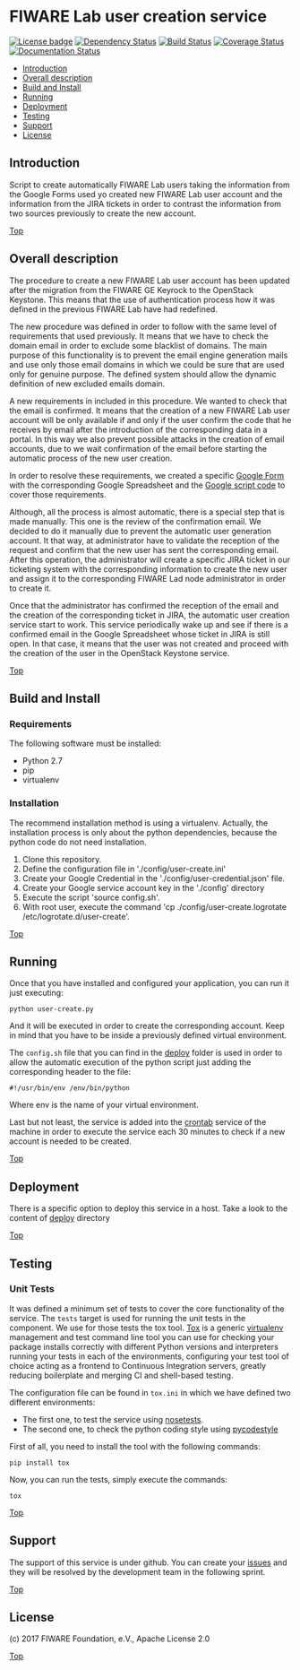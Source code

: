 # FIWARE Lab user creation service

[![License badge](https://img.shields.io/badge/license-Apache_2.0-blue.svg)](https://opensource.org/licenses/Apache-2.0)
[![Dependency Status](https://gemnasium.com/badges/github.com/flopezag/fiware-user-creation.svg)](https://gemnasium.com/github.com/flopezag/fiware-user-creation)
[![Build Status](https://travis-ci.org/flopezag/fiware-user-creation.svg?branch=master)](https://travis-ci.org/flopezag/fiware-user-creation)
[![Coverage Status](https://coveralls.io/repos/github/flopezag/fiware-user-creation/badge.svg)](https://coveralls.io/github/flopezag/fiware-user-creation)
[![Documentation Status](https://readthedocs.org/projects/fiware-user-creation/badge/?version=latest)](http://fiware-user-creation.readthedocs.io/en/latest/?badge=latest)

* [Introduction](#introduction)
* [Overall description](#overall_description)
* [Build and Install](#build-and-install)
* [Running](#running)
* [Deployment](#deployment)
* [Testing](#testing)
* [Support](#support)
* [License](#license)


## Introduction

Script to create automatically FIWARE Lab users taking the information from 
the Google Forms used yo created new FIWARE Lab user account and the 
information from the JIRA tickets in order to contrast the information from 
two sources previously to create the new account.

[Top](#fiware_lab_user_creation_service)

## Overall description

The procedure to create a new FIWARE Lab user account has been updated after 
the migration from the FIWARE GE Keyrock to the OpenStack Keystone. This means 
that the use of authentication process how it was defined in the previous 
FIWARE Lab have had redefined.

The new procedure was defined in order to follow with the same level of 
requirements that used previously. It means that we have to check the domain 
email in order to exclude some blacklist of domains. The main purpose of this 
functionality is to prevent the email engine generation mails and use only 
those email domains in which we could be sure that are used only for genuine 
purpose. The defined system should allow the dynamic definition of new 
excluded emails domain.

A new requirements in included in this procedure. We wanted to check that the 
email is confirmed. It means that the creation of a new FIWARE Lab user 
account will be only available if and only if the user confirm the code that 
he receives by email after the introduction of the corresponding data in a 
portal. In this way we also prevent possible attacks in the creation of email 
accounts, due to we wait confirmation of the email before starting the 
automatic process of the new user creation.

In order to resolve these requirements, we created a specific [Google Form](https://docs.google.com/forms/d/e/1FAIpQLSfIz2JxJ8zwytwYG9CJpauYPaOkiJEs88SMqBul9x1UWdzh3w/viewform)
with the corresponding Google Spreadsheet and the [Google script code](scripts/README.md)
to cover those requirements.

Although, all the process is almost automatic, there is a special step that 
is made manually. This one is the review of the confirmation email. We decided 
to do it manually due to prevent the automatic user generation account. It 
that way, at administrator have to validate the reception of the request and 
confirm that the new user has sent the corresponding email. After this 
operation, the administrator will create a specific JIRA ticket in our 
ticketing system with the corresponding information to create the new user and 
assign it to the corresponding FIWARE Lad node administrator in order to 
create it.

Once that the administrator has confirmed the reception of the email and the 
creation of the corresponding ticket in JIRA, the automatic user creation 
service start to work. This service periodically wake up and see if there is 
a confirmed email in the Google Spreadsheet whose ticket in JIRA is still 
open. In that case, it means that the user was not created and proceed with 
the creation of the user in the OpenStack Keystone service.

[Top](#fiware_lab_user_creation_service)

## Build and Install

### Requirements

The following software must be installed:

* Python 2.7
* pip
* virtualenv


### Installation

The recommend installation method is using a virtualenv. Actually, the 
installation process is only about the python dependencies, because the python 
code do not need installation.

1. Clone this repository.
1. Define the configuration file in './config/user-create.ini'
1. Create your Google Credential in the './config/user-credential.json' file.
1. Create your Google service account key in the './config' directory
1. Execute the script 'source config.sh'.
1. With root user, execute the command 'cp ./config/user-create.logrotate /etc/logrotate.d/user-create'.

[Top](#fiware_lab_user_creation_service)

## Running

Once that you have installed and configured your application, you can run it 
just executing:

    python user-create.py

And it will be executed in order to create the corresponding account. Keep in 
mind that you have to be inside a previously defined virtual environment.

The ``config.sh`` file that you can find in the [deploy](deploy) folder is 
used in order to allow the automatic execution of the python script just 
adding the corresponding header to the file:

    #!/usr/bin/env /env/bin/python

Where env is the name of your virtual environment. 

Last but not least, the service is added into the 
[crontab](https://manpages.debian.org/jessie/cron/crontab.5.en.html) service 
of the machine in order to execute the service each 30 minutes to check if a 
new account is needed to be created.

[Top](#fiware_lab_user_creation_service)

## Deployment

There is a specific option to deploy this service in a host. Take a look to 
the content of [deploy](deploy/README.md) directory

[Top](#fiware_lab_user_creation_service)

## Testing

### Unit Tests

It was defined a minimum set of tests to cover the core functionality of the 
service. The ``tests`` target is used for running the unit tests in the 
component. We use for those tests the tox tool. 
[Tox](https://tox.readthedocs.io/en/latest/) is a generic 
[virtualenv](https://pypi.python.org/pypi/virtualenv) management and test 
command line tool you can use for checking your package installs correctly 
with different Python versions and interpreters running your tests in each 
of the environments, configuring your test tool of choice acting as a 
frontend to Continuous Integration servers, greatly reducing boilerplate and 
merging CI and shell-based testing.

The configuration file can be found in ``tox.ini`` in which we have defined two 
different environments:

* The first one, to test the service using [nosetests](http://nose.readthedocs.io/en/latest/).
* The second one, to check the python coding style using [pycodestyle](https://pycodestyle.readthedocs.io/en/latest/)

First of all, you need to install the tool with the following commands:

    pip install tox

Now, you can run the tests, simply execute the commands:

    tox


[Top](#fiware_lab_user_creation_service)

## Support

The support of this service is under github. You can create your [issues](https://github.com/flopezag/fiware-user-creation/issues/new)
and they will be resolved by the development team in the following sprint.

[Top](#fiware_lab_user_creation_service)

## License

\(c) 2017 FIWARE Foundation, e.V., Apache License 2.0

[Top](#fiware_lab_user_creation_service)

